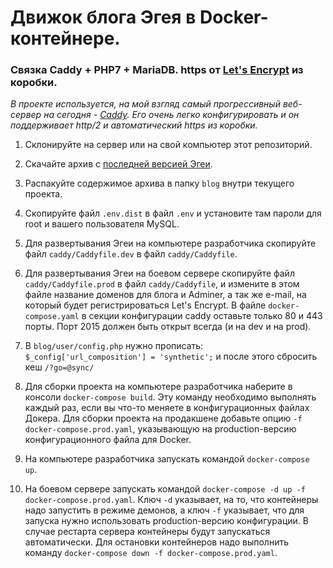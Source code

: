 # Движок блога Эгея в Docker-контейнере.
### Связка Caddy + PHP7 + MariaDB. https от [Let's Encrypt](https://letsencrypt.org/) из коробки.

_В проекте используется, на мой взгляд самый прогрессивный веб-сервер на сегодня - [Caddy](https://caddyserver.com/). Его очень легко конфигурировать и он поддерживает http/2 и автоматический https из коробки._

1. Склонируйте на сервер или на свой компьютер этот репозиторий.

2. Скачайте архив с [последней версией Эгеи](http://blogengine.ru/get/).

3. Распакуйте содержимое архива в папку `blog` внутри текущего проекта.

4. Скопируйте файл `.env.dist` в файл `.env` и установите там пароли для root и вашего пользователя MySQL.

5. Для развертывания Эгеи на компьютере разработчика скопируйте файл ``caddy/Caddyfile.dev`` в файл ``caddy/Caddyfile``.

6. Для развертывания Эгеи на боевом сервере скопируйте файл ``caddy/Caddyfile.prod`` в файл ``caddy/Caddyfile``, и измените в этом файле название доменов для блога и Adminer, а так же e-mail, на который будет регистрироваться Let's Encrypt. В файле `docker-compose.yaml` в секции конфигурации caddy оставьте только 80 и 443 порты. Порт 2015 должен быть открыт всегда (и на dev и на prod).

7. В  `blog/user/config.php` нужно прописать: `$_config['url_composition'] = 'synthetic';` и после этого сбросить кеш `/?go=@sync/`

8. Для сборки проекта на компьютере разработчика наберите в консоли `docker-compose build`. Эту команду необходимо выполнять каждый раз, если вы что-то меняете в конфигурационных файлах Докера. Для сборки проекта на продакшене добавьте опцию ``-f docker-compose.prod.yaml``, указывающую на production-версию конфигурационного файла для Docker.

9. На компьютере разработчика запускать командой `docker-compose up`.

10. На боевом сервере запускать командой `docker-compose -d up -f docker-compose.prod.yaml`. Ключ `-d` указывает, на то, что контейнеры надо запустить в режиме демонов, а ключ `-f` указывает, что для запуска нужно использовать production-версию конфигурации. В случае рестарта сервера контейнеры будут запускаться автоматически. Для остановки контейнеров надо выполнить команду `docker-compose down -f docker-compose.prod.yaml`.

